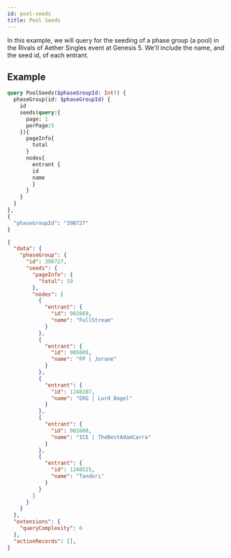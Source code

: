 ```yaml
---
id: pool-seeds
title: Pool Seeds
---
```


In this example, we will query for the seeding of a phase group (a pool)
in the Rivals of Aether Singles event at Genesis 5.
We'll include the name, and the seed id, of each entrant. 

## Example

<!--DOCUSAURUS_CODE_TABS-->
<!--Request-->

```graphql
query PoolSeeds($phaseGroupId: Int!) {
  phaseGroup(id: $phaseGroupId) {
    id
    seeds(query:{
      page: 1
      perPage:5
    }){
      pageInfo{
        total
      }
      nodes{
        entrant {
        id
        name
        }
      }
    }
  }
},
{
  "phaseGroupId": "398727"
}
```

<!--Response-->

```json
{
  "data": {
    "phaseGroup": {
      "id": 398727,
      "seeds": {
        "pageInfo": {
          "total": 19
        },
        "nodes": [
          {
            "entrant": {
              "id": 902669,
              "name": "FullStream"
            }
          },
          {
            "entrant": {
              "id": 905609,
              "name": "FP | Jorane"
            }
          },
          {
            "entrant": {
              "id": 1248107,
              "name": "ERG | Lord Bagel"
            }
          },
          {
            "entrant": {
              "id": 902688,
              "name": "ICE | TheBestAdamCarra"
            }
          },
          {
            "entrant": {
              "id": 1248525,
              "name": "Tandori"
            }
          }
        ]
      }
    }
  },
  "extensions": {
    "queryComplexity": 6
  },
  "actionRecords": [],
}
```

<!--END_DOCUSAURUS_CODE_TABS-->
